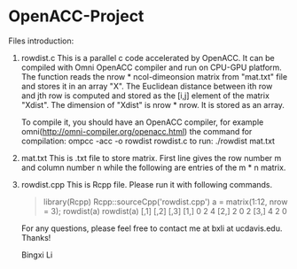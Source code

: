 # OpenACC-Project

Files introduction:

1. rowdist.c
   This is a parallel c code accelerated by OpenACC. It can be compiled with Omni OpenACC compiler and run on
   CPU-GPU platform. The function reads the nrow * ncol-dimeonsion matrix from "mat.txt" file and stores it in
   an array "X". The Euclidean distance between ith row and jth row is computed and stored as the [i,j] element
   of the matrix "Xdist". The dimension of "Xdist" is nrow * nrow. It is stored as an array.

   To compile it, you should have an OpenACC compiler, for example omni(http://omni-compiler.org/openacc.html)
   the command for compilation:
		ompcc -acc -o rowdist rowdist.c
   to run:
		./rowdist mat.txt

2. mat.txt
   This is .txt file to store matrix. First line gives the row number m and column number n while the following
   are entries of the m * n matrix.

3. rowdist.cpp
   This is Rcpp file. Please run it with following commands.
   > library(Rcpp)
   > Rcpp::sourceCpp('rowdist.cpp')
   > a = matrix(1:12, nrow = 3);
   > rowdist(a)
   > rowdist(a)
        [,1] [,2] [,3]
   [1,]    0    2    4
   [2,]    2    0    2
   [3,]    4    2    0

   For any questions, please feel free to contact me at bxli at ucdavis.edu.
   Thanks!
   
   Bingxi Li
